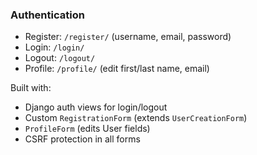 ### Authentication
- Register: `/register/` (username, email, password)
- Login: `/login/`
- Logout: `/logout/`
- Profile: `/profile/` (edit first/last name, email)

Built with:
- Django auth views for login/logout
- Custom `RegistrationForm` (extends `UserCreationForm`)
- `ProfileForm` (edits User fields)
- CSRF protection in all forms
